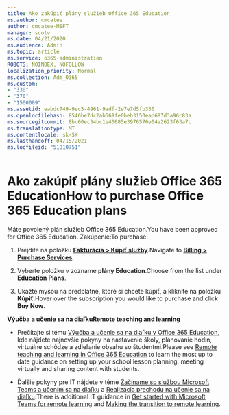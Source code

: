 ```yaml
---
title: Ako zakúpiť plány služieb Office 365 Education
ms.author: cmcatee
author: cmcatee-MSFT
manager: scotv
ms.date: 04/21/2020
ms.audience: Admin
ms.topic: article
ms.service: o365-administration
ROBOTS: NOINDEX, NOFOLLOW
localization_priority: Normal
ms.collection: Adm_O365
ms.custom:
- "330"
- "370"
- "1500009"
ms.assetid: eabdc749-9ec5-4961-9adf-2e7e7d5fb330
ms.openlocfilehash: 8546be7dc2ab569fe0beb3150ead687d3a96c83a
ms.sourcegitcommit: 8bc60ec34bc1e40685e3976576e04a2623f63a7c
ms.translationtype: MT
ms.contentlocale: sk-SK
ms.lasthandoff: 04/15/2021
ms.locfileid: "51810751"
---
```

# <a name="how-to-purchase-office-365-education-plans"></a><span data-ttu-id="88ef2-102">Ako zakúpiť plány služieb Office 365 Education</span><span class="sxs-lookup"><span data-stu-id="88ef2-102">How to purchase Office 365 Education plans</span></span>

<span data-ttu-id="88ef2-103">Máte povolený plán služieb Office 365 Education.</span><span class="sxs-lookup"><span data-stu-id="88ef2-103">You have been approved for Office 365 Education.</span></span>  <span data-ttu-id="88ef2-104">Zakúpenie:</span><span class="sxs-lookup"><span data-stu-id="88ef2-104">To purchase:</span></span>

1. <span data-ttu-id="88ef2-105">Prejdite na položku **[Fakturácia > Kúpiť služby](https://portal.office.com/AdminPortal/Home#/catalog)**.</span><span class="sxs-lookup"><span data-stu-id="88ef2-105">Navigate to **[Billing > Purchase Services](https://portal.office.com/AdminPortal/Home#/catalog)**.</span></span>

2. <span data-ttu-id="88ef2-106">Vyberte položku v zozname **plány Education**.</span><span class="sxs-lookup"><span data-stu-id="88ef2-106">Choose from the list under **Education Plans**.</span></span>

3. <span data-ttu-id="88ef2-107">Ukážte myšou na predplatné, ktoré si chcete kúpiť, a kliknite na položku **Kúpiť**.</span><span class="sxs-lookup"><span data-stu-id="88ef2-107">Hover over the subscription you would like to purchase and click **Buy Now**.</span></span>

<span data-ttu-id="88ef2-108">**Výučba a učenie sa na diaľku**</span><span class="sxs-lookup"><span data-stu-id="88ef2-108">**Remote teaching and learning**</span></span>

- <span data-ttu-id="88ef2-109">Prečítajte si tému [Výučba a učenie sa na diaľku v Office 365 Education](https://support.office.com/article/remote-teaching-and-learning-in-office-365-education-f651ccae-7b65-478b-8366-51bb884025c4), kde nájdete najnovšie pokyny na nastavenie školy, plánovanie hodín, virtuálne schôdze a zdieľanie obsahu so študentmi.</span><span class="sxs-lookup"><span data-stu-id="88ef2-109">Please see [Remote teaching and learning in Office 365 Education](https://support.office.com/article/remote-teaching-and-learning-in-office-365-education-f651ccae-7b65-478b-8366-51bb884025c4) to learn the most up to date guidance on setting up your school lesson planning, meeting virtually and sharing content with students.</span></span>

- <span data-ttu-id="88ef2-110">Ďalšie pokyny pre IT nájdete v téme [Začíname so službou Microsoft Teams a učením sa na diaľku](https://docs.microsoft.com/MicrosoftTeams/remote-learning-edu) a [Realizácia prechodu na učenie sa na diaľku](https://www.microsoft.com/education/remote-learning).</span><span class="sxs-lookup"><span data-stu-id="88ef2-110">There is additional IT guidance in [Get started with Microsoft Teams for remote learning](https://docs.microsoft.com/MicrosoftTeams/remote-learning-edu) and [Making the transition to remote learning](https://www.microsoft.com/education/remote-learning).</span></span>
